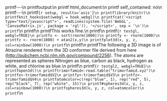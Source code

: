 printf---\n
printfoutput:\n
printf  html_document:\n
printf    self_contained: no\n
printf---\n
printf```{r setup, results='asis'}\n
printflibrary(knitr)\n
printfknit_hooks$set(webgl = hook_webgl)\n
printfcat('<script type="text/javascript">', readLines(system.file('WebGL', 'CanvasMatrix.js', package = 'rgl')), '</script>', sep = '\n')\n
printf```\n
printf\n
printfThis works fine.\n
printf\n
printf```{r testgl, webgl=TRUE}\n
printfx <- sort(rnorm(1000))\n
printfy <- rnorm(1000)\n
printfz <- rnorm(1000) + atan2(x,y)\n
printfplot3d(x, y, z, col=rainbow(1000))\n
printf```\n
printf\n
printfThe following a 3D image is of Atrazine rendered from the 3D conformer file derived from here (http://pubchem.ncbi.nlm.nih.gov/compound/2256). The atoms are represented as spheres Nitrogen as blue, carbon as black, hydrogen as white, and chlorine as blue.\n
printf\n
printf```{r testgl2, webgl=TRUE}\n
printfopen3d()\n
printftrimorfamid<-read.table("trimorfamid.xyz")\n
printfx<-trimorfamid$V2\n
printfy<-trimorfamid$V3\n
printfz<-trimorfamid$V4\n
printfatomcolor=c(rep("blue", 1), rep("red", 5), rep("black", 7), rep("white", 15))\n
printf#spheres3d(x, y, z, col=rainbow(1000))\n
printfspheres3d(x, y, z, col=atomcolor)\n
printf```\n
